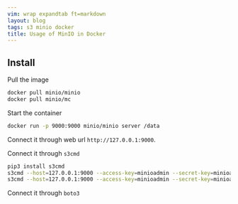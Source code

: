 ```yaml
---
vim: wrap expandtab ft=markdown
layout: blog
tags: s3 minio docker
title: Usage of MinIO in Docker
---
```


## Install

Pull the image
```bash
docker pull minio/minio
docker pull minio/mc
```

Start the container
```bash
docker run -p 9000:9000 minio/minio server /data
```

Connect it through web url `http://127.0.0.1:9000`.

Connect it through `s3cmd`
```bash
pip3 install s3cmd
s3cmd --host=127.0.0.1:9000 --access-key=minioadmin --secret-key=minioadmin ls
s3cmd --host=127.0.0.1:9000 --access-key=minioadmin --secret-key=minioadmin mb s3://abc
```

Connect it through `boto3`



